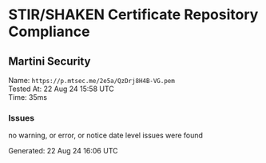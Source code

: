 # STIR/SHAKEN Certificate Repository Compliance

## Martini Security

Name: `https://p.mtsec.me/2e5a/QzDrj8H4B-VG.pem`\
Tested At: 22 Aug 24 15:58 UTC\
Time: 35ms

### Issues

no warning, or error, or notice date level issues were found

Generated: 22 Aug 24 16:06 UTC